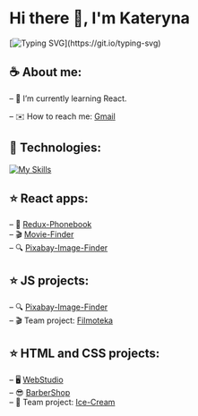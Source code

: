 # Hi there 👋, I'm Kateryna

[![Typing SVG](https://readme-typing-svg.herokuapp.com?font=comfortaa&color=016EEA&size=24&width=500&lines=Front-end+developer+from+Ukraine.;Nice+to+meet+you...)](https://git.io/typing-svg)

## ☕️ About me:

– 🌱 I’m currently learning React.<br>
<!-- – ✉️ How to reach me: **sydorenko.k.ih@gmail.com** -->
– ✉️ How to reach me: <a href="mailto:sydorenko.k.ih@gmail.com">Gmail</a>

## 🔧 Technologies:

[![My Skills](https://skillicons.dev/icons?i=html,css,sass,js,react,redux,git,figma,vscode&theme=light)](https://skillicons.dev)

## ⭐️ React apps:

– 📒 <a href="https://sydorenkokateryna.github.io/goit-react-hw-06-phonebook/">Redux-Phonebook</a><br>
– 🎬 <a href="https://sydorenkokateryna.github.io/goit-react-hw-05-movies/">Movie-Finder</a><br>
– 🔍 <a href="https://sydorenkokateryna.github.io/goit-react-hw-04-images/">Pixabay-Image-Finder</a>

## ⭐️ JS projects:

– 🔍 <a href="https://sydorenkokateryna.github.io/goit-js-hw-11/">Pixabay-Image-Finder</a><br>
– 🎬 Team project: <a href="https://usai2005.github.io/filmoteka-js-project-group-2/">Filmoteka</a>

## ⭐️ HTML and CSS projects:

– 🖥️ <a href="https://sydorenkokateryna.github.io/goit-markup-hw-08/">WebStudio</a><br>
– 😎 <a href="https://sydorenkokateryna.github.io/barber-shop/">BarberShop</a><br>
– 🍧 Team project: <a href="https://usai2005.github.io/ice-cream-project-2/">Ice-Cream</a>
